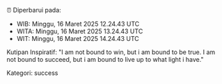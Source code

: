 ⏰ Diperbarui pada:
- WIB: Minggu, 16 Maret 2025 12.24.43 UTC
- WITA: Minggu, 16 Maret 2025 13.24.43 UTC
- WIT: Minggu, 16 Maret 2025 14.24.43 UTC

Kutipan Inspiratif:
"I am not bound to win, but i am bound to be true. I am not bound to succeed, but i am bound to live up to what light i have."


Kategori: success


